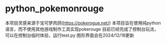 # python_pokemonrouge
本项目灵感来源于宝可梦肉鸽(https://pokerogue.net/)
本项目旨在使用纯python语言，而不使用其他游戏制作工具实现pokerouge
目前已经完成了控制台玩法，可以在控制台临时体验，运行test.py
图形界面会在2024/12/18更新
